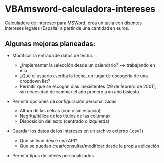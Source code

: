 # VBAmsword-calculadora-intereses
Calculadora de intereses para MSWord, crea un tabla con distintos intereses legales (España) a partir de una cantidad en euros.

## Algunas mejoras planeadas:
- Modificar la entrada de datos de fecha.
  - ¿Implementar la selección desde un calendario? --> trabajando en ello
  - ¿Que el usuario escriba la fecha, en lugar de escogerla de una dropdown list?
  - Permitir que se escogan días inexistentes (29 de febrero de 2001), sin necesidad de cambiar el año primero a un año bisiesto.

- Permitir opciones de configuración personalizadas
  - Altura de las celdas (con o sin espacio)
  - Negrita/itálica de los títulos de las columnas
  - Disposición del texto (centrado o izquierda)
 
- Guardar los datos de los intereses en un archivo externo (.csv?)
  - Que se lean desde una API?
  - Que se puedan crear/consultar/modificar desde la propia aplicación

- Permitir tipos de interés personalizados
